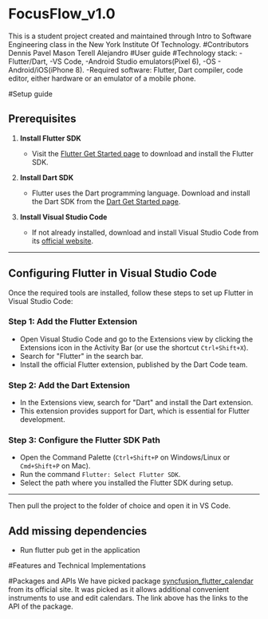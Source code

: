 # FocusFlow_v1.0
 This is a student project created and maintained through Intro to Software Engineering class in the New York Institute Of Technology.
 #Contributors
 Dennis
 Pavel
 Mason
 Terell
 Alejandro
#User guide
#Technology stack:
-Flutter/Dart, 
-VS Code,
-Android Studio emulators(Pixel 6),
-OS - Android/iOS(iPhone 8).
-Required software: Flutter, Dart compiler, code editor, either hardware or an emulator of a mobile phone.

#Setup guide 

## Prerequisites  

1. **Install Flutter SDK**  
   - Visit the [Flutter Get Started page](https://flutter.dev/docs/get-started/install) to download and install the Flutter SDK.  

2. **Install Dart SDK**  
   - Flutter uses the Dart programming language. Download and install the Dart SDK from the [Dart Get Started page](https://dart.dev/get-dart).  

3. **Install Visual Studio Code**  
   - If not already installed, download and install Visual Studio Code from its [official website](https://code.visualstudio.com/).  

---

## Configuring Flutter in Visual Studio Code  

Once the required tools are installed, follow these steps to set up Flutter in Visual Studio Code:  

### Step 1: Add the Flutter Extension  
- Open Visual Studio Code and go to the Extensions view by clicking the Extensions icon in the Activity Bar (or use the shortcut `Ctrl+Shift+X`).  
- Search for "Flutter" in the search bar.  
- Install the official Flutter extension, published by the Dart Code team.  

### Step 2: Add the Dart Extension  
- In the Extensions view, search for "Dart" and install the Dart extension.  
- This extension provides support for Dart, which is essential for Flutter development.  

### Step 3: Configure the Flutter SDK Path  
- Open the Command Palette (`Ctrl+Shift+P` on Windows/Linux or `Cmd+Shift+P` on Mac).  
- Run the command `Flutter: Select Flutter SDK`.  
- Select the path where you installed the Flutter SDK during setup.  

---
Then pull the project to the folder of choice and open it in VS Code.
## Add missing dependencies
- Run flutter pub get in the application

#Features and Technical Implementations

#Packages and APIs
We have picked package [syncfusion_flutter_calendar](https://pub.dev/packages/syncfusion_flutter_calendar) from its official site. It was picked as it allows additional convenient instruments to use and edit calendars.
The link above has the links to the API of the package.
